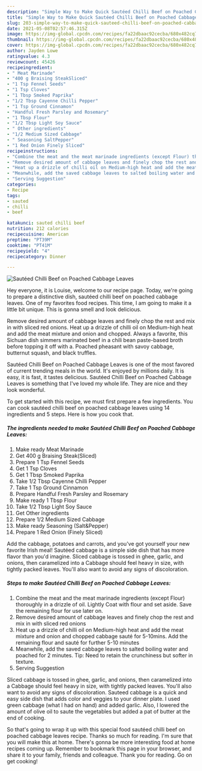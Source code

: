 ```yaml
---
description: "Simple Way to Make Quick Sautéed Chilli Beef on Poached Cabbage Leaves"
title: "Simple Way to Make Quick Sautéed Chilli Beef on Poached Cabbage Leaves"
slug: 203-simple-way-to-make-quick-sauteed-chilli-beef-on-poached-cabbage-leaves
date: 2021-05-08T02:57:46.315Z
image: https://img-global.cpcdn.com/recipes/fa22dbaac92cecba/680x482cq70/sauteed-chilli-beef-on-poached-cabbage-leaves-recipe-main-photo.jpg
thumbnail: https://img-global.cpcdn.com/recipes/fa22dbaac92cecba/680x482cq70/sauteed-chilli-beef-on-poached-cabbage-leaves-recipe-main-photo.jpg
cover: https://img-global.cpcdn.com/recipes/fa22dbaac92cecba/680x482cq70/sauteed-chilli-beef-on-poached-cabbage-leaves-recipe-main-photo.jpg
author: Jayden Lowe
ratingvalue: 4.3
reviewcount: 45426
recipeingredient:
- " Meat Marinade"
- "400 g Braising SteakSliced"
- "1 Tsp Fennel Seeds"
- "1 Tsp Cloves"
- "1 Tbsp Smoked Paprika"
- "1/2 Tbsp Cayenne Chilli Pepper"
- "1 Tsp Ground Cinnamon"
- "Handful Fresh Parsley and Rosemary"
- "1 Tbsp Flour"
- "1/2 Tbsp Light Soy Sauce"
- " Other ingredients"
- "1/2 Medium Sized Cabbage"
- " Seasoning SaltPepper"
- "1 Red Onion Finely Sliced"
recipeinstructions:
- "Combine the meat and the meat marinade ingredients (except Flour) thoroughly in a drizzle of oil. Lightly Coat with flour and set aside. Save the remaining flour for use later on."
- "Remove desired amount of cabbage leaves and finely chop the rest and mix in with sliced red onions"
- "Heat up a drizzle of chilli oil on Medium-high heat and add the meat mixture and onion and chopped cabbage sauté for 5-10mins. Add the remaining flour and sauté for further 5-10 minutes"
- "Meanwhile, add the saved cabbage leaves to salted boiling water and poached for 2 minutes. Tip: Need to retain the crunchiness but softer in texture."
- "Serving Suggestion"
categories:
- Recipe
tags:
- sauted
- chilli
- beef

katakunci: sauted chilli beef 
nutrition: 212 calories
recipecuisine: American
preptime: "PT39M"
cooktime: "PT41M"
recipeyield: "4"
recipecategory: Dinner

---
```



![Sautéed Chilli Beef on Poached Cabbage Leaves](https://img-global.cpcdn.com/recipes/fa22dbaac92cecba/680x482cq70/sauteed-chilli-beef-on-poached-cabbage-leaves-recipe-main-photo.jpg)

Hey everyone, it is Louise, welcome to our recipe page. Today, we're going to prepare a distinctive dish, sautéed chilli beef on poached cabbage leaves. One of my favorites food recipes. This time, I am going to make it a little bit unique. This is gonna smell and look delicious.

Remove desired amount of cabbage leaves and finely chop the rest and mix in with sliced red onions. Heat up a drizzle of chilli oil on Medium-high heat and add the meat mixture and onion and chopped. Always a favorite, this Sichuan dish simmers marinated beef in a chili bean paste-based broth before topping it off with a. Poached pheasant with savoy cabbage, butternut squash, and black truffles.

Sautéed Chilli Beef on Poached Cabbage Leaves is one of the most favored of current trending meals in the world. It's enjoyed by millions daily. It is easy, it is fast, it tastes delicious. Sautéed Chilli Beef on Poached Cabbage Leaves is something that I've loved my whole life. They are nice and they look wonderful.


To get started with this recipe, we must first prepare a few ingredients. You can cook sautéed chilli beef on poached cabbage leaves using 14 ingredients and 5 steps. Here is how you cook that.

<!--inarticleads1-->

##### The ingredients needed to make Sautéed Chilli Beef on Poached Cabbage Leaves:

1. Make ready  Meat Marinade
1. Get 400 g Braising Steak(Sliced)
1. Prepare 1 Tsp Fennel Seeds
1. Get 1 Tsp Cloves
1. Get 1 Tbsp Smoked Paprika
1. Take 1/2 Tbsp Cayenne Chilli Pepper
1. Take 1 Tsp Ground Cinnamon
1. Prepare Handful Fresh Parsley and Rosemary
1. Make ready 1 Tbsp Flour
1. Take 1/2 Tbsp Light Soy Sauce
1. Get  Other ingredients
1. Prepare 1/2 Medium Sized Cabbage
1. Make ready  Seasoning (Salt&amp;Pepper)
1. Prepare 1 Red Onion (Finely Sliced)


Add the cabbage, potatoes and carrots, and you&#39;ve got yourself your new favorite Irish meal! Sautéed cabbage is a simple side dish that has more flavor than you&#39;d imagine. Sliced cabbage is tossed in ghee, garlic, and onions, then caramelized into a Cabbage should feel heavy in size, with tightly packed leaves. You&#39;ll also want to avoid any signs of discoloration. 

<!--inarticleads2-->

##### Steps to make Sautéed Chilli Beef on Poached Cabbage Leaves:

1. Combine the meat and the meat marinade ingredients (except Flour) thoroughly in a drizzle of oil. Lightly Coat with flour and set aside. Save the remaining flour for use later on.
1. Remove desired amount of cabbage leaves and finely chop the rest and mix in with sliced red onions
1. Heat up a drizzle of chilli oil on Medium-high heat and add the meat mixture and onion and chopped cabbage sauté for 5-10mins. Add the remaining flour and sauté for further 5-10 minutes
1. Meanwhile, add the saved cabbage leaves to salted boiling water and poached for 2 minutes. Tip: Need to retain the crunchiness but softer in texture.
1. Serving Suggestion


Sliced cabbage is tossed in ghee, garlic, and onions, then caramelized into a Cabbage should feel heavy in size, with tightly packed leaves. You&#39;ll also want to avoid any signs of discoloration. Sauteed cabbage is a quick and easy side dish that adds color and veggies to your dinner plate. I used green cabbage (what I had on hand) and added garlic. Also, I lowered the amount of olive oil to saute the vegetables but added a pat of butter at the end of cooking. 

So that's going to wrap it up with this special food sautéed chilli beef on poached cabbage leaves recipe. Thanks so much for reading. I'm sure that you will make this at home. There's gonna be more interesting food at home recipes coming up. Remember to bookmark this page in your browser, and share it to your family, friends and colleague. Thank you for reading. Go on get cooking!
